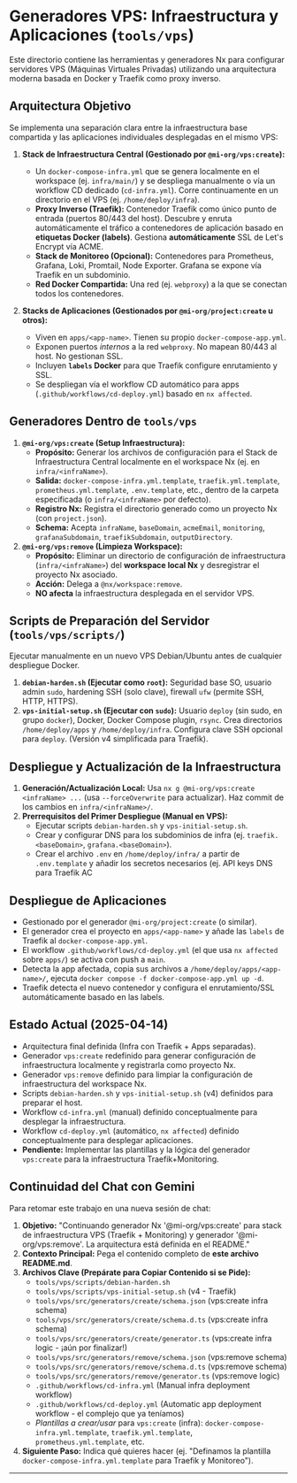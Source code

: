 # Generadores VPS: Infraestructura y Aplicaciones (`tools/vps`)

Este directorio contiene las herramientas y generadores Nx para configurar servidores VPS (Máquinas Virtuales Privadas) utilizando una arquitectura moderna basada en Docker y Traefik como proxy inverso.

## Arquitectura Objetivo

Se implementa una separación clara entre la infraestructura base compartida y las aplicaciones individuales desplegadas en el mismo VPS:

1.  **Stack de Infraestructura Central (Gestionado por `@mi-org/vps:create`):**
    * Un `docker-compose-infra.yml` que se genera localmente en el workspace (ej. `infra/main/`) y se despliega manualmente o vía un workflow CD dedicado (`cd-infra.yml`). Corre continuamente en un directorio en el VPS (ej. `/home/deploy/infra`).
    * **Proxy Inverso (Traefik):** Contenedor Traefik como único punto de entrada (puertos 80/443 del host). Descubre y enruta automáticamente el tráfico a contenedores de aplicación basado en **etiquetas Docker (labels)**. Gestiona **automáticamente** SSL de Let's Encrypt vía ACME.
    * **Stack de Monitoreo (Opcional):** Contenedores para Prometheus, Grafana, Loki, Promtail, Node Exporter. Grafana se expone vía Traefik en un subdominio.
    * **Red Docker Compartida:** Una red (ej. `webproxy`) a la que se conectan todos los contenedores.

2.  **Stacks de Aplicaciones (Gestionados por `@mi-org/project:create` u otros):**
    * Viven en `apps/<app-name>`. Tienen su propio `docker-compose-app.yml`.
    * Exponen puertos *internos* a la red `webproxy`. No mapean 80/443 al host. No gestionan SSL.
    * Incluyen **`labels` Docker** para que Traefik configure enrutamiento y SSL.
    * Se despliegan vía el workflow CD automático para apps (`.github/workflows/cd-deploy.yml`) basado en `nx affected`.

## Generadores Dentro de `tools/vps`

1.  **`@mi-org/vps:create` (Setup Infraestructura):**
    * **Propósito:** Generar los archivos de configuración para el Stack de Infraestructura Central localmente en el workspace Nx (ej. en `infra/<infraName>`).
    * **Salida:** `docker-compose-infra.yml.template`, `traefik.yml.template`, `prometheus.yml.template`, `.env.template`, etc., dentro de la carpeta especificada (o `infra/<infraName>` por defecto).
    * **Registro Nx:** Registra el directorio generado como un proyecto Nx (con `project.json`).
    * **Schema:** Acepta `infraName`, `baseDomain`, `acmeEmail`, `monitoring`, `grafanaSubdomain`, `traefikSubdomain`, `outputDirectory`.
2.  **`@mi-org/vps:remove` (Limpieza Workspace):**
    * **Propósito:** Eliminar un directorio de configuración de infraestructura (`infra/<infraName>`) del **workspace local Nx** y desregistrar el proyecto Nx asociado.
    * **Acción:** Delega a `@nx/workspace:remove`.
    * **NO afecta** la infraestructura desplegada en el servidor VPS.

## Scripts de Preparación del Servidor (`tools/vps/scripts/`)

Ejecutar manualmente en un nuevo VPS Debian/Ubuntu antes de cualquier despliegue Docker.

1.  **`debian-harden.sh` (Ejecutar como `root`):** Seguridad base SO, usuario admin `sudo`, hardening SSH (solo clave), firewall `ufw` (permite SSH, HTTP, HTTPS).
2.  **`vps-initial-setup.sh` (Ejecutar con `sudo`):** Usuario `deploy` (sin sudo, en grupo `docker`), Docker, Docker Compose plugin, `rsync`. Crea directorios `/home/deploy/apps` y `/home/deploy/infra`. Configura clave SSH opcional para `deploy`. (Versión v4 simplificada para Traefik).

## Despliegue y Actualización de la Infraestructura

1.  **Generación/Actualización Local:** Usa `nx g @mi-org/vps:create <infraName> ...` (usa `--forceOverwrite` para actualizar). Haz commit de los cambios en `infra/<infraName>/`.
2.  **Prerrequisitos del Primer Despliegue (Manual en VPS):**
    * Ejecutar scripts `debian-harden.sh` y `vps-initial-setup.sh`.
    * Crear y configurar DNS para los subdominios de infra (ej. `traefik.<baseDomain>`, `grafana.<baseDomain>`).
    * Crear el archivo `.env` en `/home/deploy/infra/` a partir de `.env.template` y añadir los secretos necesarios (ej. API keys DNS para Traefik AC

## Despliegue de Aplicaciones

* Gestionado por el generador `@mi-org/project:create` (o similar).
* El generador crea el proyecto en `apps/<app-name>` y añade las `labels` de Traefik al `docker-compose-app.yml`.
* El workflow `.github/workflows/cd-deploy.yml` (el que usa `nx affected` sobre `apps/`) se activa con push a `main`.
* Detecta la app afectada, copia sus archivos a `/home/deploy/apps/<app-name>/`, ejecuta `docker compose -f docker-compose-app.yml up -d`.
* Traefik detecta el nuevo contenedor y configura el enrutamiento/SSL automáticamente basado en las labels.

## Estado Actual (2025-04-14)

* Arquitectura final definida (Infra con Traefik + Apps separadas).
* Generador `vps:create` redefinido para generar configuración de infraestructura localmente y registrarla como proyecto Nx.
* Generador `vps:remove` definido para limpiar la configuración de infraestructura del workspace Nx.
* Scripts `debian-harden.sh` y `vps-initial-setup.sh` (v4) definidos para preparar el host.
* Workflow `cd-infra.yml` (manual) definido conceptualmente para desplegar la infraestructura.
* Workflow `cd-deploy.yml` (automático, `nx affected`) definido conceptualmente para desplegar aplicaciones.
* **Pendiente:** Implementar las plantillas y la lógica del generador `vps:create` para la infraestructura Traefik+Monitoring.

## Continuidad del Chat con Gemini

Para retomar este trabajo en una nueva sesión de chat:

1.  **Objetivo:** "Continuando generador Nx '@mi-org/vps:create' para stack de infraestructura VPS (Traefik + Monitoring) y generador '@mi-org/vps:remove'. La arquitectura está definida en el README."
2.  **Contexto Principal:** Pega el contenido completo de **este archivo README.md**.
3.  **Archivos Clave (Prepárate para Copiar Contenido si se Pide):**
    * `tools/vps/scripts/debian-harden.sh`
    * `tools/vps/scripts/vps-initial-setup.sh` (v4 - Traefik)
    * `tools/vps/src/generators/create/schema.json` (vps:create infra schema)
    * `tools/vps/src/generators/create/schema.d.ts` (vps:create infra schema)
    * `tools/vps/src/generators/create/generator.ts` (vps:create infra logic - ¡aún por finalizar!)
    * `tools/vps/src/generators/remove/schema.json` (vps:remove schema)
    * `tools/vps/src/generators/remove/schema.d.ts` (vps:remove schema)
    * `tools/vps/src/generators/remove/generator.ts` (vps:remove logic)
    * `.github/workflows/cd-infra.yml` (Manual infra deployment workflow)
    * `.github/workflows/cd-deploy.yml` (Automatic app deployment workflow - el complejo que ya teníamos)
    * *Plantillas a crear/usar* para `vps:create` (infra): `docker-compose-infra.yml.template`, `traefik.yml.template`, `prometheus.yml.template`, etc.
4.  **Siguiente Paso:** Indica qué quieres hacer (ej. "Definamos la plantilla `docker-compose-infra.yml.template` para Traefik y Monitoreo").

---
